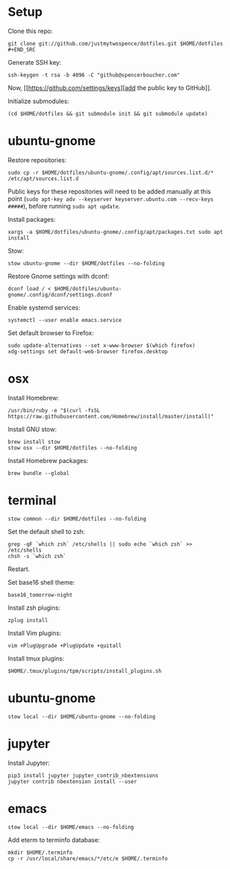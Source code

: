 # Setup

Clone this repo:

```
git clone git://github.com/justmytwospence/dotfiles.git $HOME/dotfiles
#+END_SRC
```

Generate SSH key:

```
ssh-keygen -t rsa -b 4096 -C "github@spencerboucher.com"
```

Now, [[https://github.com/settings/keys][add the public key to GitHub]].

Initialize submodules:

```
(cd $HOME/dotfiles && git submodule init && git submodule update)
```

# ubuntu-gnome

Restore repositories:

```
sudo cp -r $HOME/dotfiles/ubuntu-gnome/.config/apt/sources.list.d/* /etc/apt/sources.list.d
```


Public keys for these repositories will need to be added manually at this point (`sudo apt-key adv --keyserver keyserver.ubuntu.com --recv-keys #####`), before running `sudo apt update`.

Install packages:

```
xargs -a $HOME/dotfiles/ubuntu-gnome/.config/apt/packages.txt sudo apt install
```

Stow:


```
stow ubuntu-gnome --dir $HOME/dotfiles --no-folding
```

Restore Gnome settings with dconf:

```
dconf load / < $HOME/dotfiles/ubuntu-gnome/.config/dconf/settings.dconf
```

Enable systemd services:

```
systemctl --user enable emacs.service
```

Set default browser to Firefox:

```
sudo update-alternatives --set x-www-browser $(which firefox)
xdg-settings set default-web-browser firefox.desktop
```

# osx

Install Homebrew:

```
/usr/bin/ruby -e "$(curl -fsSL https://raw.githubusercontent.com/Homebrew/install/master/install)"
```

Install GNU stow:

```
brew install stow
stow osx --dir $HOME/dotfiles --no-folding
```

Install Homebrew packages:

```
brew bundle --global
```

# terminal

```
stow common --dir $HOME/dotfiles --no-folding
```

Set the default shell to zsh:

```
grep -qF `which zsh` /etc/shells || sudo echo `which zsh` >> /etc/shells
chsh -s `which zsh`
```

Restart.

Set base16 shell theme:

```
base16_tomorrow-night
```

Install zsh plugins:

```
zplug install
```

Install Vim plugins:

```
vim +PlugUpgrade +PlugUpdate +quitall
```

Install tmux plugins:

```
$HOME/.tmux/plugins/tpm/scripts/install_plugins.sh
```

# ubuntu-gnome

```
stow local --dir $HOME/ubuntu-gnome --no-folding
```

# jupyter

Install Jupyter:

```
pip3 install jupyter jupyter_contrib_nbextensions
jupyter contrib nbextension install --user
```

# emacs

```
stow local --dir $HOME/emacs --no-folding
```

Add eterm to terminfo database:

```
mkdir $HOME/.terminfo
cp -r /usr/local/share/emacs/*/etc/e $HOME/.terminfo
```
